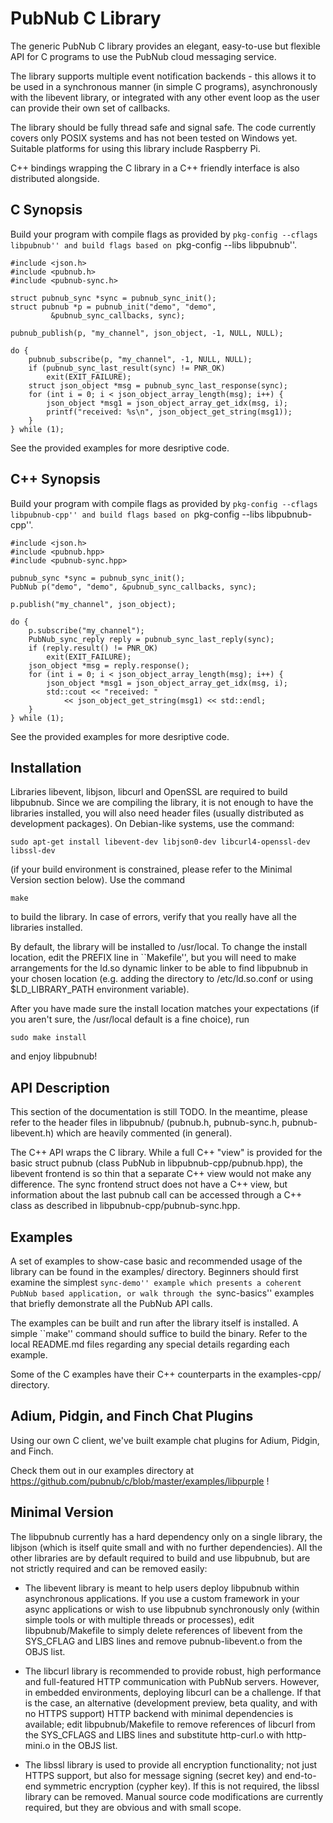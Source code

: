 PubNub C Library
================

The generic PubNub C library provides an elegant, easy-to-use but
flexible API for C programs to use the PubNub cloud messaging service.

The library supports multiple event notification backends - this
allows it to be used in a synchronous manner (in simple C programs),
asynchronously with the libevent library, or integrated with any other
event loop as the user can provide their own set of callbacks.

The library should be fully thread safe and signal safe. The code currently
covers only POSIX systems and has not been tested on Windows yet.
Suitable platforms for using this library include Raspberry Pi.

C++ bindings wrapping the C library in a C++ friendly interface is also
distributed alongside.

C Synopsis
----------

Build your program with compile flags as provided by
``pkg-config --cflags libpubnub'' and build flags based on
``pkg-config --libs libpubnub''.

	#include <json.h>
	#include <pubnub.h>
	#include <pubnub-sync.h>

	struct pubnub_sync *sync = pubnub_sync_init();
	struct pubnub *p = pubnub_init("demo", "demo",
			 &pubnub_sync_callbacks, sync);

	pubnub_publish(p, "my_channel", json_object, -1, NULL, NULL);

	do {
		pubnub_subscribe(p, "my_channel", -1, NULL, NULL);
		if (pubnub_sync_last_result(sync) != PNR_OK)
			exit(EXIT_FAILURE);
		struct json_object *msg = pubnub_sync_last_response(sync);
		for (int i = 0; i < json_object_array_length(msg); i++) {
			json_object *msg1 = json_object_array_get_idx(msg, i);
			printf("received: %s\n", json_object_get_string(msg1));
		}
	} while (1);

See the provided examples for more desriptive code.

C++ Synopsis
------------

Build your program with compile flags as provided by
``pkg-config --cflags libpubnub-cpp'' and build flags based on
``pkg-config --libs libpubnub-cpp''.

	#include <json.h>
	#include <pubnub.hpp>
	#include <pubnub-sync.hpp>

	pubnub_sync *sync = pubnub_sync_init();
	PubNub p("demo", "demo", &pubnub_sync_callbacks, sync);

	p.publish("my_channel", json_object);

	do {
		p.subscribe("my_channel");
		PubNub_sync_reply reply = pubnub_sync_last_reply(sync);
		if (reply.result() != PNR_OK)
			exit(EXIT_FAILURE);
		json_object *msg = reply.response();
		for (int i = 0; i < json_object_array_length(msg); i++) {
			json_object *msg1 = json_object_array_get_idx(msg, i);
			std::cout << "received: "
				<< json_object_get_string(msg1) << std::endl;
		}
	} while (1);

See the provided examples for more desriptive code.

Installation
------------

Libraries libevent, libjson, libcurl and OpenSSL are required to build
libpubnub. Since we are compiling the library, it is not enough to have
the libraries installed, you will also need header files (usually distributed
as development packages). On Debian-like systems, use the command:

	sudo apt-get install libevent-dev libjson0-dev libcurl4-openssl-dev libssl-dev

(if your build environment is constrained, please refer to the Minimal
Version section below).  Use the command

	make

to build the library. In case of errors, verify that you really have
all the libraries installed.

By default, the library will be installed to /usr/local. To change
the install location, edit the PREFIX line in ``Makefile'', but you will
need to make arrangements for the ld.so dynamic linker to be able to
find libpubnub in your chosen location (e.g. adding the directory to
/etc/ld.so.conf or using $LD_LIBRARY_PATH environment variable).

After you have made sure the install location matches your expectations
(if you aren't sure, the /usr/local default is a fine choice), run

	sudo make install

and enjoy libpubnub!

API Description
---------------

This section of the documentation is still TODO. In the meantime, please refer
to the header files in libpubnub/ (pubnub.h, pubnub-sync.h, pubnub-libevent.h)
which are heavily commented (in general).

The C++ API wraps the C library. While a full C++ "view" is provided for the
basic struct pubnub (class PubNub in libpubnub-cpp/pubnub.hpp), the libevent
frontend is so thin that a separate C++ view would not make any difference.
The sync frontend struct does not have a C++ view, but information about
the last pubnub call can be accessed through a C++ class as described in
libpubnub-cpp/pubnub-sync.hpp.

Examples
--------

A set of examples to show-case basic and recommended usage of the library
can be found in the examples/ directory. Beginners should first examine
the simplest ``sync-demo'' example which presents a coherent PubNub based
application, or walk through the ``sync-basics'' examples that briefly
demonstrate all the PubNub API calls.

The examples can be built and run after the library itself is installed.
A simple ``make'' command should suffice to build the binary. Refer to the
local README.md files regarding any special details regarding each example.

Some of the C examples have their C++ counterparts in the examples-cpp/
directory.

## Adium, Pidgin, and Finch Chat Plugins
Using our own C client, we've built example chat plugins for Adium, Pidgin, and Finch.

Check them out in our examples directory at https://github.com/pubnub/c/blob/master/examples/libpurple !

Minimal Version
---------------

The libpubnub currently has a hard dependency only on a single library,
the libjson (which is itself quite small and with no further dependencies).
All the other libraries are by default required to build and use libpubnub,
but are not strictly required and can be removed easily:

  * The libevent library is meant to help users deploy libpubnub within
    asynchronous applications.  If you use a custom framework in your
    async applications or wish to use libpubnub synchronously only (within
    simple tools or with multiple threads or processes), edit
    libpubnub/Makefile to simply delete references of libevent from the
    SYS_CFLAG and LIBS lines and remove pubnub-libevent.o from the OBJS list.

  * The libcurl library is recommended to provide robust, high performance
    and full-featured HTTP communication with PubNub servers.  However,
    in embedded environments, deploying libcurl can be a challenge.
    If that is the case, an alternative (development preview, beta quality,
    and with no HTTPS support) HTTP backend with minimal dependencies is
    available; edit libpubnub/Makefile to remove references of libcurl
    from the SYS_CFLAGS and LIBS lines and substitute http-curl.o
    with http-mini.o in the OBJS list.

  * The libssl library is used to provide all encryption functionality;
    not just HTTPS support, but also for message signing (secret key)
    and end-to-end symmetric encryption (cypher key).  If this is not
    required, the libssl library can be removed.  Manual source code
    modifications are currently required, but they are obvious and with
    small scope.
